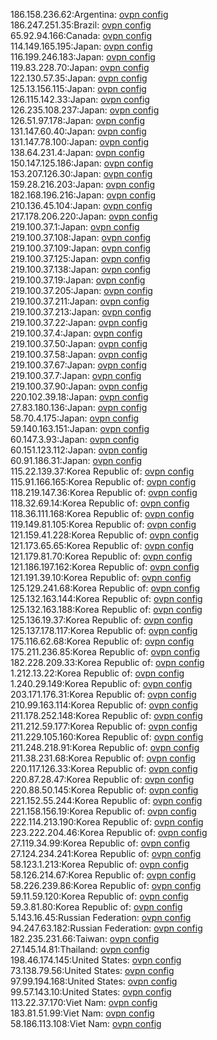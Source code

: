 186.158.236.62:Argentina: [ovpn config](vpn/186_158_236_62.ovpn)  
186.247.251.35:Brazil: [ovpn config](vpn/186_247_251_35.ovpn)  
65.92.94.166:Canada: [ovpn config](vpn/65_92_94_166.ovpn)  
114.149.165.195:Japan: [ovpn config](vpn/114_149_165_195.ovpn)  
116.199.246.183:Japan: [ovpn config](vpn/116_199_246_183.ovpn)  
119.83.228.70:Japan: [ovpn config](vpn/119_83_228_70.ovpn)  
122.130.57.35:Japan: [ovpn config](vpn/122_130_57_35.ovpn)  
125.13.156.115:Japan: [ovpn config](vpn/125_13_156_115.ovpn)  
126.115.142.33:Japan: [ovpn config](vpn/126_115_142_33.ovpn)  
126.235.108.237:Japan: [ovpn config](vpn/126_235_108_237.ovpn)  
126.51.97.178:Japan: [ovpn config](vpn/126_51_97_178.ovpn)  
131.147.60.40:Japan: [ovpn config](vpn/131_147_60_40.ovpn)  
131.147.78.100:Japan: [ovpn config](vpn/131_147_78_100.ovpn)  
138.64.231.4:Japan: [ovpn config](vpn/138_64_231_4.ovpn)  
150.147.125.186:Japan: [ovpn config](vpn/150_147_125_186.ovpn)  
153.207.126.30:Japan: [ovpn config](vpn/153_207_126_30.ovpn)  
159.28.216.203:Japan: [ovpn config](vpn/159_28_216_203.ovpn)  
182.168.196.216:Japan: [ovpn config](vpn/182_168_196_216.ovpn)  
210.136.45.104:Japan: [ovpn config](vpn/210_136_45_104.ovpn)  
217.178.206.220:Japan: [ovpn config](vpn/217_178_206_220.ovpn)  
219.100.37.1:Japan: [ovpn config](vpn/219_100_37_1.ovpn)  
219.100.37.108:Japan: [ovpn config](vpn/219_100_37_108.ovpn)  
219.100.37.109:Japan: [ovpn config](vpn/219_100_37_109.ovpn)  
219.100.37.125:Japan: [ovpn config](vpn/219_100_37_125.ovpn)  
219.100.37.138:Japan: [ovpn config](vpn/219_100_37_138.ovpn)  
219.100.37.19:Japan: [ovpn config](vpn/219_100_37_19.ovpn)  
219.100.37.205:Japan: [ovpn config](vpn/219_100_37_205.ovpn)  
219.100.37.211:Japan: [ovpn config](vpn/219_100_37_211.ovpn)  
219.100.37.213:Japan: [ovpn config](vpn/219_100_37_213.ovpn)  
219.100.37.22:Japan: [ovpn config](vpn/219_100_37_22.ovpn)  
219.100.37.4:Japan: [ovpn config](vpn/219_100_37_4.ovpn)  
219.100.37.50:Japan: [ovpn config](vpn/219_100_37_50.ovpn)  
219.100.37.58:Japan: [ovpn config](vpn/219_100_37_58.ovpn)  
219.100.37.67:Japan: [ovpn config](vpn/219_100_37_67.ovpn)  
219.100.37.7:Japan: [ovpn config](vpn/219_100_37_7.ovpn)  
219.100.37.90:Japan: [ovpn config](vpn/219_100_37_90.ovpn)  
220.102.39.18:Japan: [ovpn config](vpn/220_102_39_18.ovpn)  
27.83.180.136:Japan: [ovpn config](vpn/27_83_180_136.ovpn)  
58.70.4.175:Japan: [ovpn config](vpn/58_70_4_175.ovpn)  
59.140.163.151:Japan: [ovpn config](vpn/59_140_163_151.ovpn)  
60.147.3.93:Japan: [ovpn config](vpn/60_147_3_93.ovpn)  
60.151.123.112:Japan: [ovpn config](vpn/60_151_123_112.ovpn)  
60.91.186.31:Japan: [ovpn config](vpn/60_91_186_31.ovpn)  
115.22.139.37:Korea Republic of: [ovpn config](vpn/115_22_139_37.ovpn)  
115.91.166.165:Korea Republic of: [ovpn config](vpn/115_91_166_165.ovpn)  
118.219.147.36:Korea Republic of: [ovpn config](vpn/118_219_147_36.ovpn)  
118.32.69.14:Korea Republic of: [ovpn config](vpn/118_32_69_14.ovpn)  
118.36.111.168:Korea Republic of: [ovpn config](vpn/118_36_111_168.ovpn)  
119.149.81.105:Korea Republic of: [ovpn config](vpn/119_149_81_105.ovpn)  
121.159.41.228:Korea Republic of: [ovpn config](vpn/121_159_41_228.ovpn)  
121.173.65.65:Korea Republic of: [ovpn config](vpn/121_173_65_65.ovpn)  
121.179.81.70:Korea Republic of: [ovpn config](vpn/121_179_81_70.ovpn)  
121.186.197.162:Korea Republic of: [ovpn config](vpn/121_186_197_162.ovpn)  
121.191.39.10:Korea Republic of: [ovpn config](vpn/121_191_39_10.ovpn)  
125.129.241.68:Korea Republic of: [ovpn config](vpn/125_129_241_68.ovpn)  
125.132.163.144:Korea Republic of: [ovpn config](vpn/125_132_163_144.ovpn)  
125.132.163.188:Korea Republic of: [ovpn config](vpn/125_132_163_188.ovpn)  
125.136.19.37:Korea Republic of: [ovpn config](vpn/125_136_19_37.ovpn)  
125.137.178.117:Korea Republic of: [ovpn config](vpn/125_137_178_117.ovpn)  
175.116.62.68:Korea Republic of: [ovpn config](vpn/175_116_62_68.ovpn)  
175.211.236.85:Korea Republic of: [ovpn config](vpn/175_211_236_85.ovpn)  
182.228.209.33:Korea Republic of: [ovpn config](vpn/182_228_209_33.ovpn)  
1.212.13.22:Korea Republic of: [ovpn config](vpn/1_212_13_22.ovpn)  
1.240.29.149:Korea Republic of: [ovpn config](vpn/1_240_29_149.ovpn)  
203.171.176.31:Korea Republic of: [ovpn config](vpn/203_171_176_31.ovpn)  
210.99.163.114:Korea Republic of: [ovpn config](vpn/210_99_163_114.ovpn)  
211.178.252.148:Korea Republic of: [ovpn config](vpn/211_178_252_148.ovpn)  
211.212.59.177:Korea Republic of: [ovpn config](vpn/211_212_59_177.ovpn)  
211.229.105.160:Korea Republic of: [ovpn config](vpn/211_229_105_160.ovpn)  
211.248.218.91:Korea Republic of: [ovpn config](vpn/211_248_218_91.ovpn)  
211.38.231.68:Korea Republic of: [ovpn config](vpn/211_38_231_68.ovpn)  
220.117.126.33:Korea Republic of: [ovpn config](vpn/220_117_126_33.ovpn)  
220.87.28.47:Korea Republic of: [ovpn config](vpn/220_87_28_47.ovpn)  
220.88.50.145:Korea Republic of: [ovpn config](vpn/220_88_50_145.ovpn)  
221.152.55.244:Korea Republic of: [ovpn config](vpn/221_152_55_244.ovpn)  
221.158.156.19:Korea Republic of: [ovpn config](vpn/221_158_156_19.ovpn)  
222.114.213.190:Korea Republic of: [ovpn config](vpn/222_114_213_190.ovpn)  
223.222.204.46:Korea Republic of: [ovpn config](vpn/223_222_204_46.ovpn)  
27.119.34.99:Korea Republic of: [ovpn config](vpn/27_119_34_99.ovpn)  
27.124.234.241:Korea Republic of: [ovpn config](vpn/27_124_234_241.ovpn)  
58.123.1.213:Korea Republic of: [ovpn config](vpn/58_123_1_213.ovpn)  
58.126.214.67:Korea Republic of: [ovpn config](vpn/58_126_214_67.ovpn)  
58.226.239.86:Korea Republic of: [ovpn config](vpn/58_226_239_86.ovpn)  
59.11.59.120:Korea Republic of: [ovpn config](vpn/59_11_59_120.ovpn)  
59.3.81.80:Korea Republic of: [ovpn config](vpn/59_3_81_80.ovpn)  
5.143.16.45:Russian Federation: [ovpn config](vpn/5_143_16_45.ovpn)  
94.247.63.182:Russian Federation: [ovpn config](vpn/94_247_63_182.ovpn)  
182.235.231.66:Taiwan: [ovpn config](vpn/182_235_231_66.ovpn)  
27.145.14.81:Thailand: [ovpn config](vpn/27_145_14_81.ovpn)  
198.46.174.145:United States: [ovpn config](vpn/198_46_174_145.ovpn)  
73.138.79.56:United States: [ovpn config](vpn/73_138_79_56.ovpn)  
97.99.194.168:United States: [ovpn config](vpn/97_99_194_168.ovpn)  
99.57.143.10:United States: [ovpn config](vpn/99_57_143_10.ovpn)  
113.22.37.170:Viet Nam: [ovpn config](vpn/113_22_37_170.ovpn)  
183.81.51.99:Viet Nam: [ovpn config](vpn/183_81_51_99.ovpn)  
58.186.113.108:Viet Nam: [ovpn config](vpn/58_186_113_108.ovpn)  
